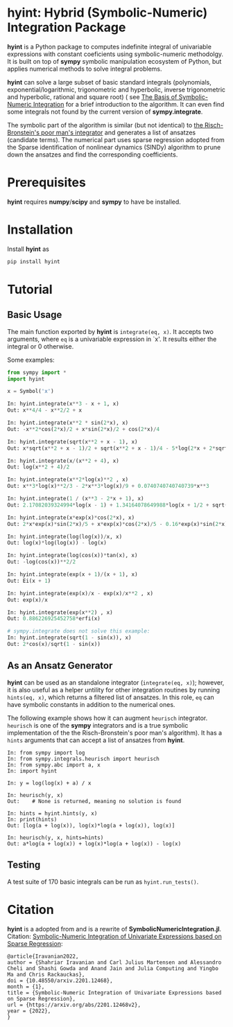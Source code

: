 # hyint: Hybrid (Symbolic-Numeric) Integration Package 

**hyint** is a Python package to computes indefinite integral of univariable expressions with constant coeficients using symbolic-numeric methodolgy. It is built on top of **sympy** symbolic manipulation ecosystem of Python, but applies numerical methods to solve integral problems. 

**hyint** can solve a large subset of basic standard integrals (polynomials, exponential/logarithmic, trigonometric and hyperbolic, inverse trigonometric and hyperbolic, rational and square root) (
see [The Basis of Symbolic-Numeric Integration](https://github.com/SciML/SymbolicNumericIntegration.jl/blob/main/docs/theory.ipynb) for a brief introduction to the algorithm. It can even find some integrals not found by the current version of **sympy.integrate**.
	
The symbolic part of the algorithm is similar (but not identical) to [the Risch-Bronstein's poor man's integrator](http://www-sop.inria.fr/cafe/Manuel.Bronstein/pmint/) and generates a list of ansatzes (candidate terms). The numerical part uses sparse regression adopted from the Sparse identification of nonlinear dynamics (SINDy) algorithm to prune down the ansatzes and find the corresponding coefficients. 

# Prerequisites

**hyint** requires **numpy**/**scipy** and **sympy** to have be installed.

# Installation

Install **hyint** as

```python
pip install hyint
```

# Tutorial

## Basic Usage

The main function exported by **hyint** is `integrate(eq, x)`. It accepts two arguments, where `eq` is a univariable expression in `x'. It results either the integral or 0 otherwise. 

Some examples:

```python
from sympy import *
import hyint

x = Symbol('x')

In: hyint.integrate(x**3 - x + 1, x)
Out: x**4/4 - x**2/2 + x

In: hyint.integrate(x**2 * sin(2*x), x)
Out: -x**2*cos(2*x)/2 + x*sin(2*x)/2 + cos(2*x)/4

In: hyint.integrate(sqrt(x**2 + x - 1), x)
Out: x*sqrt(x**2 + x - 1)/2 + sqrt(x**2 + x - 1)/4 - 5*log(2*x + 2*sqrt(x**2 + x - 1) + 1)/8

In: hyint.integrate(x/(x**2 + 4), x)
Out: log(x**2 + 4)/2

In: hyint.integrate(x**2*log(x)**2 , x)
Out: x**3*log(x)**2/3 - 2*x**3*log(x)/9 + 0.0740740740740739*x**3

In: hyint.integrate(1 / (x**3 - 2*x + 1), x)
Out: 2.17082039324994*log(x - 1) + 1.34164078649988*log(x + 1/2 + sqrt(5)/2) - 1.17082039324993*log(x**3 - 2*x + 1)

In: hyint.integrate(x*exp(x)*cos(2*x), x)
Out: 2*x*exp(x)*sin(2*x)/5 + x*exp(x)*cos(2*x)/5 - 0.16*exp(x)*sin(2*x) + 0.12*exp(x)*cos(2*x)

In: hyint.integrate(log(log(x))/x, x)
Out: log(x)*log(log(x)) - log(x)

In: hyint.integrate(log(cos(x))*tan(x), x)
Out: -log(cos(x))**2/2

In: hyint.integrate(exp(x + 1)/(x + 1), x)
Out: Ei(x + 1)

In: hyint.integrate(exp(x)/x - exp(x)/x**2 , x)
Out: exp(x)/x

In: hyint.integrate(exp(x**2) , x)
Out: 0.886226925452758*erfi(x)

# sympy.integrate does not solve this example:
In: hyint.integrate(sqrt(1 - sin(x)), x)
Out: 2*cos(x)/sqrt(1 - sin(x))

```

## As an Ansatz Generator

**hyint** can be used as an standalone integrator (`integrate(eq, x)`); however, it is also useful as a helper untility for other integration routines by running `hints(eq, x)`, which returns a filtered list of ansatzes. In this role, `eq` can have symbolic constants in addition to the numerical ones. 

The following example shows how it can augment `heurisch` integrator. `heurisch` is one of the **sympy** integrators and is a true symbolic implementation of the the Risch-Bronstein's poor man's algorithm). It has a `hints` arguments that can accept a list of ansatzes from **hyint**.

```
In: from sympy import log
In: from sympy.integrals.heurisch import heurisch
In: from sympy.abc import a, x
In: import hyint   

In: y = log(log(x) + a) / x

In: heurisch(y, x)
Out:    # None is returned, meaning no solution is found

In: hints = hyint.hints(y, x)
In: print(hints)
Out: [log(a + log(x)), log(x)*log(a + log(x)), log(x)]
    
In: heurisch(y, x, hints=hints)
Out: a*log(a + log(x)) + log(x)*log(a + log(x)) - log(x)    
```

## Testing

A test suite of 170 basic integrals can be run as `hyint.run_tests()`.

# Citation

**hyint** is a adopted from and is a rewrite of **SymbolicNumericIntegration.jl**. Citation: [Symbolic-Numeric Integration of Univariate Expressions based on Sparse Regression](https://arxiv.org/abs/2201.12468):

```
@article{Iravanian2022,
author = {Shahriar Iravanian and Carl Julius Martensen and Alessandro Cheli and Shashi Gowda and Anand Jain and Julia Computing and Yingbo Ma and Chris Rackauckas},
doi = {10.48550/arxiv.2201.12468},
month = {1},
title = {Symbolic-Numeric Integration of Univariate Expressions based on Sparse Regression},
url = {https://arxiv.org/abs/2201.12468v2},
year = {2022},
}
```
